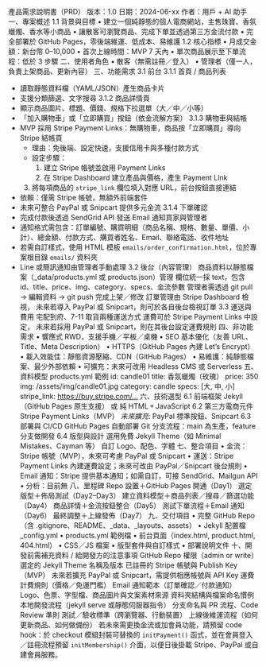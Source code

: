 產品需求說明書（PRD）
版本：1.0
日期：2024-06-xx
作者：用戶 + AI 助手
一、專案概述
1.1 背景與目標
 • 建立一個純靜態的個人電商網站，主售珠寶、香氛蠟燭、香水等小商品
 • 讓散客可瀏覽商品、完成下單並透過第三方金流付款
 • 完全部署於 GitHub Pages，零後端維運、低成本、易維護
1.2 核心指標
 • 月成交金額：新台幣 0–10,000
 • 首次上線時間：MVP 7 天內
 • 單次商品展示至下單流程：低於 3 步驟
二、使用者角色
 • 散客（無需註冊／登入）
 • 管理者（僅一人，負責上架商品、更新內容）
三、功能需求
3.1 前台
 3.1.1 首頁 / 商品列表
 - 讀取靜態資料檔（YAML/JSON）產生商品卡片
 - 支援分類篩選、文字搜尋
 3.1.2 商品詳情頁
 - 顯示商品圖片、標題、價錢、規格下拉選單（大／中／小等）
 - 「加入購物車」或「立即購買」按鈕（依金流解方案）
 3.1.3 購物車與結帳
 - MVP 採用 Stripe Payment Links：無購物車，商品按「立即購買」導向 Stripe 結帳頁
   - 理由：免後端、設定快速，支援信用卡與多種付款方式
   - 設定步驟：
     1. 建立 Stripe 帳號並啟用 Payment Links
     2. 在 Stripe Dashboard 建立產品與價格，產生 Payment Link
   3. 將每項商品的 `stripe_link` 欄位填入對應 URL，前台按鈕直接連結
  - 依賴：僅需 Stripe 帳號，無額外前端套件
  - 未來可整合 PayPal 或 Snipcart 提供多元金流
 3.1.4 下單確認
 - 完成付款後透過 SendGrid API 發送 Email 通知買家與管理者
 - 通知格式需包含：訂單編號、購買明細（商品名稱、規格、數量、單價、小計）、總金額、付款方式、購買者姓名、Email、聯絡電話、收件地址
 - 若需自訂樣式，使用 HTML 模板 `emails/order_confirmation.html`，位於專案根目錄 `emails/` 資料夾
 - Line 或簡訊通知由管理者手動處理
3.2 後台（內容管理）
商品資料以靜態檔案（_data/products.yml 或 products.json）管理
欄位統一採 text，包含 id、title、price、img、category、specs、金流參數
管理者需透過 git pull → 編輯資料 → git push 完成上架／修改
訂單管理由 Stripe Dashboard 檢視，
未來若導入 PayPal 或 Snipcart，則可於各自後台檢視訂單
 3.3 運送與費用
宅配到府、7-11 取貨兩種運送方式
運費可於 Stripe Payment Links 中設定，
未來若採用 PayPal 或 Snipcart，則在其後台設定運費規則
 四、非功能需求
 • 響應式 RWD，支援手機／平板／桌機
 • SEO 基本優化（友善 URL、Title、Meta Description）
 • HTTPS（GitHub Pages 內建 Let’s Encrypt）
 • 載入效能佳：靜態資源壓縮、CDN（GitHub Pages）
 • 易維護：純靜態檔案、最少外部依賴
 • 可擴充：未來可改用 Headless CMS 或 Serverless
五、資料模型
products.yml 範例
id: candle01
title: 香氛蠟燭（玫瑰）
price: 350
img: /assets/img/candle01.jpg
category: candle
specs: [大, 中, 小]
stripe_link: https://buy.stripe.com/…
 六、技術選型
6.1 前端框架
Jekyll（GitHub Pages 原生支援） 或 純 HTML + JavaScript
6.2 第三方電商元件
Stripe Payment Links（MVP）
*未來擴充*: PayPal 標準按鈕、Snipcart
 6.3 部署與 CI/CD
GitHub Pages 自動部署
Git 分支流程：main 為生產，feature 分支做開發
 6.4 版型與設計
選用免費 Jekyll Theme（如 Minimal Mistakes、Cayman 等）
自訂 Logo、配色、字體
 七、整合項目
 • 金流：Stripe 帳號（MVP），未來可考慮 PayPal 或 Snipcart
 • 運送：Stripe Payment Links 內建運費設定；未來可改由 PayPal／Snipcart 後台規則
 • Email 通知：Stripe 提供基本通知；如需自訂，可接 SendGrid、Mailgun API
 • 分析：目前無
八、里程碑
 Repo 設置＋GitHub Pages 開通（Day1）
 選定版型＋佈局測試（Day2–Day3）
 建立資料模型＋商品列表／搜尋／篩選功能（Day4）
 商品詳情＋金流按鈕整合（Day5）
 測試下單流程＋Email 通知（Day6）
 最終調整＋上線發佈（Day7）
 九、交付項目
 • 完整 GitHub Repo（含 .gitignore、README、_data、_layouts、assets）
 • Jekyll 配置檔 _config.yml
 • products.yml 範例檔
 • 前台頁面（index.html, product.html, 404.html）
 • CSS／JS 檔案
 • 版型套件與自訂樣式
 • 部署說明文件
十、開發前需補充資料 / 給開發方的注意事項
 GitHub Repo 權限（admin or write）
 選定的 Jekyll Theme 名稱及版本
 已註冊的 Stripe 帳號與 Publish Key（MVP）
 未來若擴充 PayPal 或 Snipcart，需提供相應帳號與 API Key
 運費計費規則（價格／免運門檻）
 Email 通知範本（訂單確認／付款通知）
 Logo、色票、字型檔、商品圖片與文案素材來源
 資料夾結構與檔案命名慣例
 本地開發流程（jekyll serve 或靜態伺服器指令）
 分支命名與 PR 流程、Code Review 準則
 測試／驗收標準（跨瀏覽器、行動裝置）
 上線後維運流程（如何更新商品、如何做備份）
 若未來需更換金流或加會員功能，請預留 code hook：於 checkout 模組封裝可替換的 `initPayment()` 函式，並在會員登入／註冊流程預留 `initMembership()` 介面，以便日後掛載 Stripe、PayPal 或自建會員服務。
